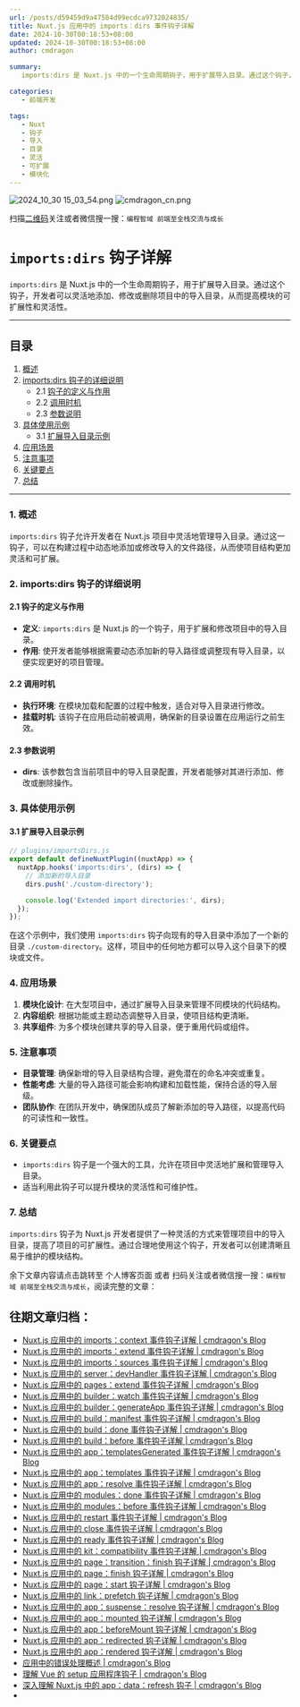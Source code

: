 ```yaml
---
url: /posts/d59459d9a47584d99ecdca9732024835/
title: Nuxt.js 应用中的 imports：dirs 事件钩子详解
date: 2024-10-30T00:18:53+08:00
updated: 2024-10-30T00:18:53+08:00
author: cmdragon

summary:
   imports:dirs 是 Nuxt.js 中的一个生命周期钩子，用于扩展导入目录。通过这个钩子，开发者可以灵活地添加、修改或删除项目中的导入目录，从而提高模块的可扩展性和灵活性。

categories:
   - 前端开发

tags:
   - Nuxt
   - 钩子
   - 导入
   - 目录
   - 灵活
   - 可扩展
   - 模块化
---
```


<img src="https://static.cmdragon.cn/blog/images/2024_10_30 15_03_54.png@blog" title="2024_10_30 15_03_54.png" alt="2024_10_30 15_03_54.png"/>

<img src="https://api2.cmdragon.cn/upload/cmder/20250304_012821924.jpg" title="cmdragon_cn.png" alt="cmdragon_cn.png"/>


扫描[二维码](https://api2.cmdragon.cn/upload/cmder/20250304_012821924.jpg)关注或者微信搜一搜：`编程智域 前端至全栈交流与成长`

# `imports:dirs` 钩子详解

`imports:dirs` 是 Nuxt.js 中的一个生命周期钩子，用于扩展导入目录。通过这个钩子，开发者可以灵活地添加、修改或删除项目中的导入目录，从而提高模块的可扩展性和灵活性。

---

## 目录

1. [概述](#1-概述)
2. [imports:dirs 钩子的详细说明](#2-importsdirs-钩子的详细说明)
   - 2.1 [钩子的定义与作用](#21-钩子的定义与作用)
   - 2.2 [调用时机](#22-调用时机)
   - 2.3 [参数说明](#23-参数说明)
3. [具体使用示例](#3-具体使用示例)
   - 3.1 [扩展导入目录示例](#31-扩展导入目录示例)
4. [应用场景](#4-应用场景)
5. [注意事项](#5-注意事项)
6. [关键要点](#6-关键要点)
7. [总结](#7-总结)

---

### 1. 概述

`imports:dirs` 钩子允许开发者在 Nuxt.js 项目中灵活地管理导入目录。通过这一钩子，可以在构建过程中动态地添加或修改导入的文件路径，从而使项目结构更加灵活和可扩展。

### 2. imports:dirs 钩子的详细说明

#### 2.1 钩子的定义与作用

- **定义**: `imports:dirs` 是 Nuxt.js 的一个钩子，用于扩展和修改项目中的导入目录。
- **作用**: 使开发者能够根据需要动态添加新的导入路径或调整现有导入目录，以便实现更好的项目管理。

#### 2.2 调用时机

- **执行环境**: 在模块加载和配置的过程中触发，适合对导入目录进行修改。
- **挂载时机**: 该钩子在应用启动前被调用，确保新的目录设置在应用运行之前生效。

#### 2.3 参数说明

- **dirs**: 该参数包含当前项目中的导入目录配置，开发者能够对其进行添加、修改或删除操作。

### 3. 具体使用示例

#### 3.1 扩展导入目录示例

```javascript
// plugins/importsDirs.js
export default defineNuxtPlugin((nuxtApp) => {
  nuxtApp.hooks('imports:dirs', (dirs) => {
    // 添加新的导入目录
    dirs.push('./custom-directory');

    console.log('Extended import directories:', dirs);
  });
});
```

在这个示例中，我们使用 `imports:dirs` 钩子向现有的导入目录中添加了一个新的目录 `./custom-directory`。这样，项目中的任何地方都可以导入这个目录下的模块或文件。

### 4. 应用场景

1. **模块化设计**: 在大型项目中，通过扩展导入目录来管理不同模块的代码结构。
2. **内容组织**: 根据功能或主题动态调整导入目录，使项目结构更清晰。
3. **共享组件**: 为多个模块创建共享的导入目录，便于重用代码或组件。

### 5. 注意事项

- **目录管理**: 确保新增的导入目录结构合理，避免潜在的命名冲突或重复。
- **性能考虑**: 大量的导入路径可能会影响构建和加载性能，保持合适的导入层级。
- **团队协作**: 在团队开发中，确保团队成员了解新添加的导入路径，以提高代码的可读性和一致性。

### 6. 关键要点

- `imports:dirs` 钩子是一个强大的工具，允许在项目中灵活地扩展和管理导入目录。
- 适当利用此钩子可以提升模块的灵活性和可维护性。

### 7. 总结

`imports:dirs` 钩子为 Nuxt.js 开发者提供了一种灵活的方式来管理项目中的导入目录，提高了项目的可扩展性。通过合理地使用这个钩子，开发者可以创建清晰且易于维护的模块结构。

余下文章内容请点击跳转至 个人博客页面 或者 扫码关注或者微信搜一搜：`编程智域 前端至全栈交流与成长`，阅读完整的文章：

## 往期文章归档：

- [Nuxt.js 应用中的 imports：context 事件钩子详解 | cmdragon's Blog](https://blog.cmdragon.cn/posts/95d21c3b16f6/)
- [Nuxt.js 应用中的 imports：extend 事件钩子详解 | cmdragon's Blog](https://blog.cmdragon.cn/posts/002d9daf4c46/)
- [Nuxt.js 应用中的 imports：sources 事件钩子详解 | cmdragon's Blog](https://blog.cmdragon.cn/posts/f4858dcadca1/)
- [Nuxt.js 应用中的 server：devHandler 事件钩子详解 | cmdragon's Blog](https://blog.cmdragon.cn/posts/801ed4ce0612/)
- [Nuxt.js 应用中的 pages：extend 事件钩子详解 | cmdragon's Blog](https://blog.cmdragon.cn/posts/83af28e7c789/)
- [Nuxt.js 应用中的 builder：watch 事件钩子详解 | cmdragon's Blog](https://blog.cmdragon.cn/posts/fa5b7db36d2d/)
- [Nuxt.js 应用中的 builder：generateApp 事件钩子详解 | cmdragon's Blog](https://blog.cmdragon.cn/posts/adc96aee3b3c/)
- [Nuxt.js 应用中的 build：manifest 事件钩子详解 | cmdragon's Blog](https://blog.cmdragon.cn/posts/523de9001247/)
- [Nuxt.js 应用中的 build：done 事件钩子详解 | cmdragon's Blog](https://blog.cmdragon.cn/posts/41dece9c782c/)
- [Nuxt.js 应用中的 build：before 事件钩子详解 | cmdragon's Blog](https://blog.cmdragon.cn/posts/eb2bd3bbfab8/)
- [Nuxt.js 应用中的 app：templatesGenerated 事件钩子详解 | cmdragon's Blog](https://blog.cmdragon.cn/posts/b76b5d553a8b/)
- [Nuxt.js 应用中的 app：templates 事件钩子详解 | cmdragon's Blog](https://blog.cmdragon.cn/posts/ace6c53275c4/)
- [Nuxt.js 应用中的 app：resolve 事件钩子详解 | cmdragon's Blog](https://blog.cmdragon.cn/posts/9ea12f07cc2a/)
- [Nuxt.js 应用中的 modules：done 事件钩子详解 | cmdragon's Blog](https://blog.cmdragon.cn/posts/397fbad66fab/)
- [Nuxt.js 应用中的 modules：before 事件钩子详解 | cmdragon's Blog](https://blog.cmdragon.cn/posts/5b5669bca701/)
- [Nuxt.js 应用中的 restart 事件钩子详解 | cmdragon's Blog](https://blog.cmdragon.cn/posts/25888bf37a0f/)
- [Nuxt.js 应用中的 close 事件钩子详解 | cmdragon's Blog](https://blog.cmdragon.cn/posts/ec1665a791a5/)
- [Nuxt.js 应用中的 ready 事件钩子详解 | cmdragon's Blog](https://blog.cmdragon.cn/posts/37d771762c8f/)
- [Nuxt.js 应用中的 kit：compatibility 事件钩子详解 | cmdragon's Blog](https://blog.cmdragon.cn/posts/52224e8e71ec/)
- [Nuxt.js 应用中的 page：transition：finish 钩子详解 | cmdragon's Blog](https://blog.cmdragon.cn/posts/80acaed2b809/)
- [Nuxt.js 应用中的 page：finish 钩子详解 | cmdragon's Blog](https://blog.cmdragon.cn/posts/2e422732f13a/)
- [Nuxt.js 应用中的 page：start 钩子详解 | cmdragon's Blog](https://blog.cmdragon.cn/posts/9876204f1a7b/)
- [Nuxt.js 应用中的 link：prefetch 钩子详解 | cmdragon's Blog](https://blog.cmdragon.cn/posts/3821d8f8b93e/)
- [Nuxt.js 应用中的 app：suspense：resolve 钩子详解 | cmdragon's Blog](https://blog.cmdragon.cn/posts/aca9f9d7692b/)
- [Nuxt.js 应用中的 app：mounted 钩子详解 | cmdragon's Blog](https://blog.cmdragon.cn/posts/a07f12bddf8c/)
- [Nuxt.js 应用中的 app：beforeMount 钩子详解 | cmdragon's Blog](https://blog.cmdragon.cn/posts/bbdca1e3d9a5/)
- [Nuxt.js 应用中的 app：redirected 钩子详解 | cmdragon's Blog](https://blog.cmdragon.cn/posts/c83b294c7a07/)
- [Nuxt.js 应用中的 app：rendered 钩子详解 | cmdragon's Blog](https://blog.cmdragon.cn/posts/26479872ffdc/)
- [应用中的错误处理概述 | cmdragon's Blog](https://blog.cmdragon.cn/posts/5c9b317a962a/)
- [理解 Vue 的 setup 应用程序钩子 | cmdragon's Blog](https://blog.cmdragon.cn/posts/405db1302a23/)
- [深入理解 Nuxt.js 中的 app：data：refresh 钩子 | cmdragon's Blog](https://blog.cmdragon.cn/posts/6f0c4f34bc45/)
-

